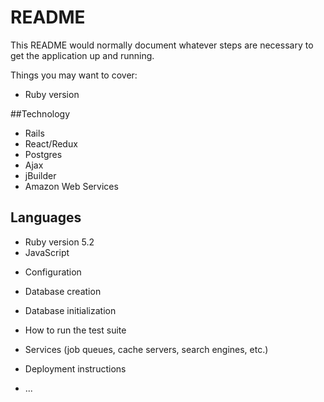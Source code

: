 # README

This README would normally document whatever steps are necessary to get the
application up and running.

Things you may want to cover:

* Ruby version
 
##Technology
- Rails
- React/Redux
- Postgres
- Ajax
- jBuilder
- Amazon Web Services

## Languages

- Ruby version 5.2
- JavaScript


* Configuration

* Database creation

* Database initialization

* How to run the test suite

* Services (job queues, cache servers, search engines, etc.)

* Deployment instructions

* ...
